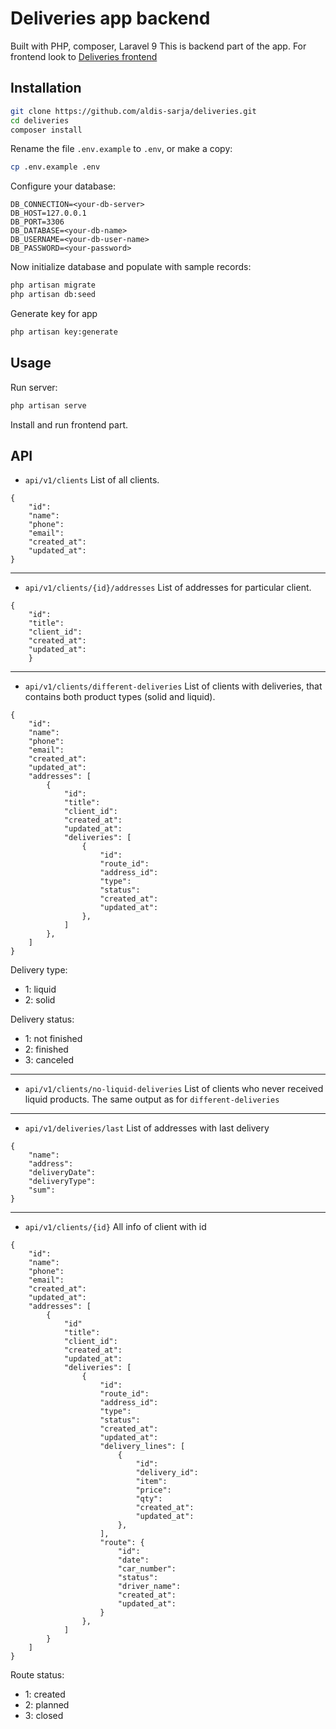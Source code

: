 # Deliveries app backend

Built with PHP, composer, Laravel 9
This is backend part of the app. For frontend look to [Deliveries frontend](https://github.com/aldis-sarja/deliveries-frontend.git)

## Installation

```bash
git clone https://github.com/aldis-sarja/deliveries.git
cd deliveries
composer install
```

Rename the file `.env.example` to `.env`, or make a copy:

```bash
cp .env.example .env
```

Configure your database:

```dosini
DB_CONNECTION=<your-db-server>
DB_HOST=127.0.0.1
DB_PORT=3306
DB_DATABASE=<your-db-name>
DB_USERNAME=<your-db-user-name>
DB_PASSWORD=<your-password>
```

Now initialize database and populate with sample records:

```bash
php artisan migrate
php artisan db:seed
```

Generate key for app

```bash
php artisan key:generate
```

## Usage

Run server:

```bash
php artisan serve
```

Install and run frontend part.

## API

-   `api/v1/clients` List of all clients.

```
{
    "id":
    "name":
    "phone":
    "email":
    "created_at":
    "updated_at":
}
```

---

-   `api/v1/clients/{id}/addresses` List of addresses for particular client.

```
{
    "id":
    "title":
    "client_id":
    "created_at":
    "updated_at":
    }
```

---

-   `api/v1/clients/different-deliveries` List of clients with deliveries, that contains both product types (solid and liquid).

```
{
    "id":
    "name":
    "phone":
    "email":
    "created_at":
    "updated_at":
    "addresses": [
        {
            "id":
            "title":
            "client_id":
            "created_at":
            "updated_at":
            "deliveries": [
                {
                    "id":
                    "route_id":
                    "address_id":
                    "type":
                    "status":
                    "created_at":
                    "updated_at":
                },
            ]
        },
    ]
}
```

Delivery type:

-   1: liquid
-   2: solid

Delivery status:

-   1: not finished
-   2: finished
-   3: canceled

---

-   `api/v1/clients/no-liquid-deliveries` List of clients who never received liquid products. The same output as for `different-deliveries`

---

-   `api/v1/deliveries/last` List of addresses with last delivery

```
{
    "name":
    "address":
    "deliveryDate":
    "deliveryType":
    "sum":
}
```

---

-   `api/v1/clients/{id}` All info of client with id

```
{
    "id":
    "name":
    "phone":
    "email":
    "created_at":
    "updated_at":
    "addresses": [
        {
            "id"
            "title":
            "client_id":
            "created_at":
            "updated_at":
            "deliveries": [
                {
                    "id":
                    "route_id":
                    "address_id":
                    "type":
                    "status":
                    "created_at":
                    "updated_at":
                    "delivery_lines": [
                        {
                            "id":
                            "delivery_id":
                            "item":
                            "price":
                            "qty":
                            "created_at":
                            "updated_at":
                        },
                    ],
                    "route": {
                        "id":
                        "date":
                        "car_number":
                        "status":
                        "driver_name":
                        "created_at":
                        "updated_at":
                    }
                },
            ]
        }
    ]
}
```

Route status:

-   1: created
-   2: planned
-   3: closed
